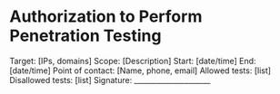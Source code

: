 # Authorization to Perform Penetration Testing

Target: [IPs, domains]
Scope: [Description]
Start: [date/time]
End: [date/time]
Point of contact: [Name, phone, email]
Allowed tests: [list]
Disallowed tests: [list]
Signature: _____________________
